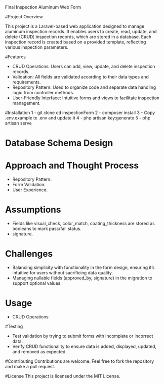 Final Inspection Aluminum Web Form

#Project Overview

This project is a Laravel-based web application designed to manage aluminum inspection records. It enables users to create, read, update, and delete (CRUD) inspection records, which are stored in a database. Each inspection record is created based on a provided template, reflecting various inspection parameters.

#Features
- CRUD Operations: Users can add, view, update, and delete inspection records.
- Validation: All fields are validated according to their data types and requirements.
- Repository Pattern: Used to organize code and separate data handling logic from controller methods.
- User-Friendly Interface: Intuitive forms and views to facilitate inspection management.

#Installation
1 - git clone <repositoryUrl>
cd inspectionForm
2 - composer install
3 -  Copy .env.example to .env and update it
4 - php artisan key:generate
5 - php artisan serve

# Database Schema Design

# Approach and Thought Process
- Repository Pattern.
- Form Validation.
- User Experience.

# Assumptions
- Fields like visual_check, color_match, coating_thickness are stored as booleans to mark pass/fail status.
- signature.

# Challenges
- Balancing simplicity with functionality in the form design, ensuring it’s intuitive for users without sacrificing data quality.
- Managing nullable fields (approved_by, signature) in the migration to support optional values.

# Usage
- CRUD Operations

#Testing
- Test validation by trying to submit forms with incomplete or incorrect data.
- Verify CRUD functionality to ensure data is added, displayed, updated, and removed as expected.

#Contributing
Contributions are welcome. Feel free to fork the repository and make a pull request.

#License
This project is licensed under the MIT License.
